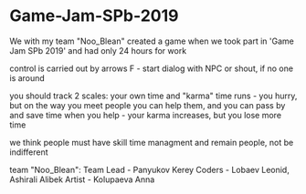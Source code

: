 # Game-Jam-SPb-2019
We with my team "Noo_Blean" created a game 
when we took part in 'Game Jam SPb 2019' and had only 24 hours for work

control is carried out by arrows
F - start dialog with NPC or shout, if no one is around

you should track 2 scales: your own time and "karma"
time runs - you hurry, but on the way you meet people
you can help them, and you can pass by and save time
when you help - your karma increases, but you lose more time

we think people must have skill time managment and remain people, not be indifferent

team "Noo_Blean":
Team Lead - Panyukov Kerey
Coders - Lobaev Leonid, Ashirali Alibek
Artist - Kolupaeva Anna
